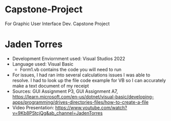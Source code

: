 # Capstone-Project
For Graphic User Interface Dev. Capstone Project
# Jaden Torres

- Development Enviornment used: Visual Studios 2022
- Language used: Visual Basic
  - Form1.vb contains the code you will need to run
- For issues, I had ran into several calculations issues I was able to resolve. I had to look up the file code example for VB so I can accurately make a text document of my receipt
- Sources: GUI Assignment P3, GUI Assignment A7, https://learn.microsoft.com/en-us/dotnet/visual-basic/developing-apps/programming/drives-directories-files/how-to-create-a-file
- Video Presentation: https://www.youtube.com/watch?v=9Kb8PStcjQg&ab_channel=JadenTorres
